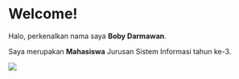# Welcome!

Halo, perkenalkan nama saya **Boby Darmawan**.

Saya merupakan **Mahasiswa** Jurusan Sistem Informasi tahun ke-3.

[![](https://visitcount.itsvg.in/api?id=bobydarmawan295&label=Profile%20Views&color=0&icon=1&pretty=false)](https://visitcount.itsvg.in)

